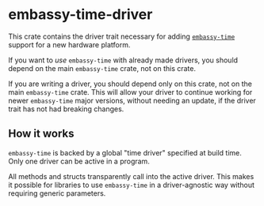 # embassy-time-driver

This crate contains the driver trait necessary for adding [`embassy-time`](https://crates.io/crates/embassy-time) support
for a new hardware platform.

If you want to _use_ `embassy-time` with already made drivers, you should depend on the main `embassy-time` crate, not on this crate.

If you are writing a driver, you should depend only on this crate, not on the main `embassy-time` crate.
This will allow your driver to continue working for newer `embassy-time` major versions, without needing an update,
if the driver trait has not had breaking changes.

## How it works

`embassy-time` is backed by a global "time driver" specified at build time.
Only one driver can be active in a program.

All methods and structs transparently call into the active driver. This makes it
possible for libraries to use `embassy-time` in a driver-agnostic way without
requiring generic parameters.
